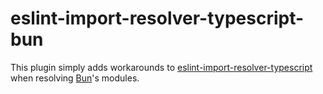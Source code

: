 # eslint-import-resolver-typescript-bun

This plugin simply adds workarounds to [eslint-import-resolver-typescript](https://www.npmjs.com/package/eslint-import-resolver-typescript) when resolving [Bun](https://bun.sh/)'s modules.
